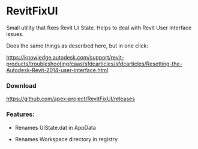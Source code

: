 # RevitFixUI
Small utility that fixes Revit UI State. Helps to deal with Revit User Interface issues.

Does the same things as described here, but in one click:

https://knowledge.autodesk.com/support/revit-products/troubleshooting/caas/sfdcarticles/sfdcarticles/Resetting-the-Autodesk-Revit-2014-user-interface.html

### Download

https://github.com/apex-project/RevitFixUI/releases


### Features:

* Renames UIState.dat in AppData

* Renames Workspace directory in registry
